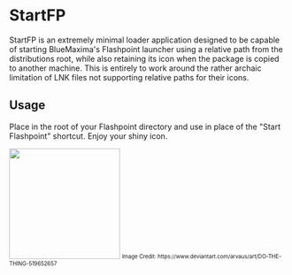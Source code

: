 # StartFP

StartFP is an extremely minimal loader application designed to be capable of starting BlueMaxima's Flashpoint launcher using a relative path from the distributions root, while also retaining its icon when the package is copied to another machine. This is entirely to work around the rather archaic limitation of LNK files not supporting relative paths for their icons.

## Usage

Place in the root of your Flashpoint directory and use in place of the "Start Flashpoint" shortcut. Enjoy your shiny icon.

<img src="https://i.imgur.com/QSZHtMd.jpg" width="200">
<sub><sup>Image Credit: https://www.deviantart.com/arvaus/art/DO-THE-THING-519652657</sup></sub>
